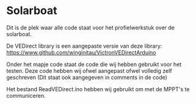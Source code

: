 # Solarboat
Dit is de plek waar alle code staat voor het profielwerkstuk over de solarboat.

De VEDirect library is een aangepaste versie van deze library: https://www.github.com/winginitau/VictronVEDirectArduino

Onder het mapje code staat de code die wij hebben gebruikt voor het testen. Deze code hebben wij ofwel aangepast ofwel volledig zelf geschreven (Dit staat ook aangegeven in comments in de code)

Het bestand ReadVEDirect.ino hebben wij gebruikt om met de MPPT's te communiceren.
